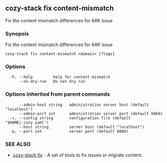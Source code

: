 ## cozy-stack fix content-mismatch

Fix the content mismatch differences for 64K issue

### Synopsis

Fix the content mismatch differences for 64K issue

```
cozy-stack fix content-mismatch <domain> [flags]
```

### Options

```
  -h, --help         help for content-mismatch
      --no-dry-run   Do not dry run
```

### Options inherited from parent commands

```
      --admin-host string   administration server host (default "localhost")
      --admin-port int      administration server port (default 6060)
  -c, --config string       configuration file (default "$HOME/.cozy.yaml")
      --host string         server host (default "localhost")
  -p, --port int            server port (default 8080)
```

### SEE ALSO

* [cozy-stack fix](cozy-stack_fix.md)	 - A set of tools to fix issues or migrate content.

